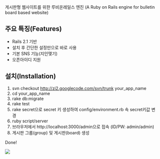 게시판형 웹사이트를 위한 루비온레일스 엔진
(A Ruby on Rails engine for bulletin board based website)

## 주요 특징(Features) ##

  * Rails 2.1 기반
  * 설치 후 간단한 설정만으로 바로 사용
  * 기본 SNS 기능(지인맺기)
  * 오픈아이디 지원

## 설치(Installation) ##

  1. svn checkout http://zi2.googlecode.com/svn/trunk your\_app\_name
  1. cd your\_app\_name
  1. rake db:migrate
  1. rake test
  1. rake secret으로 secret 키 생성하여 config/environment.rb 속 secret키값 변경
  1. ruby script/server
  1. 브라우저에서 http://localhost:3000/admin으로 접속 (ID/PW: admin/admin)
  1. 게시판 그룹(group) 및 게시판(board) 생성

Done!

[![](http://pds12.egloos.com/pds/200809/04/44/d0004344_48bf919dc66d8.gif)](http://zi2.usefulparadigm.com/)
